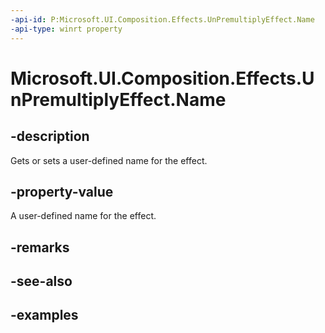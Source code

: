 ```yaml
---
-api-id: P:Microsoft.UI.Composition.Effects.UnPremultiplyEffect.Name
-api-type: winrt property
---
```


<!-- Property syntax.
public string Name { get;  set; }
-->

# Microsoft.UI.Composition.Effects.UnPremultiplyEffect.Name

## -description
Gets or sets a user-defined name for the effect.

## -property-value
A user-defined name for the effect.

## -remarks

## -see-also

## -examples

